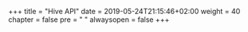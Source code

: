 +++
title = "Hive API"
date = 2019-05-24T21:15:46+02:00
weight = 40
chapter = false
pre = "<i class='fa ela-page'></i> "
alwaysopen = false
+++
